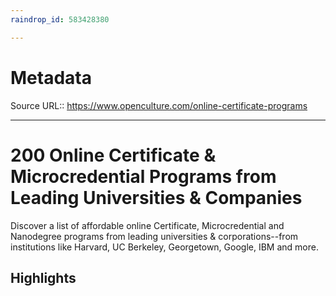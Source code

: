 ```yaml
---
raindrop_id: 583428380

---
```


# Metadata
Source URL:: https://www.openculture.com/online-certificate-programs


---
# 200 Online Certificate &amp; Microcredential Programs from Leading Universities &amp; Companies

Discover a list of affordable online Certificate, Microcredential and Nanodegree programs from leading universities &amp; corporations--from institutions like Harvard, UC Berkeley, Georgetown, Google, IBM and more.

## Highlights
